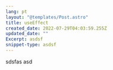 ```yaml
---
lang: pt
layout: "@templates/Post.astro"
title: useEffect
created_date: 2022-07-29T04:03:59.255Z
updated_date: ""
Excerpt: asdsf
snippet-type: asdsf
---
```

sdsfas asd